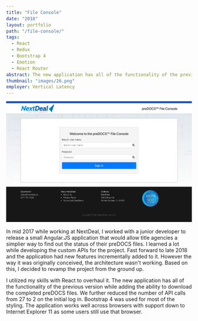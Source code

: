```yaml
---
title: "File Console"
date: "2018"
layout: portfolio
path: "/file-console/"
tags:
  - React
  - Redux
  - Bootstrap 4
  - Emotion
  - React Router
abstract: The new application has all of the functionality of the previous version while adding the ability to download the completed preDOCS files.
thumbnail: "images/26.png"
employer: Vertical Latency
---
```

![](./images/26.png)

In mid 2017 while working at NextDeal, I worked with a junior developer to release a small Angular.JS application that would allow title agencies a simplier way to find out the status of their preDOCS files. I learned a lot while developing the custom APIs for the project. Fast forward to late 2018 and the application had new features incrementally added to it. However the way it was originally conceived, the architecture wasn't working. Based on this, I decided to revamp the project from the ground up.

I utilized my skills with React to overhaul it. The new application has all of the functionality of the previous version while adding the ability to download the completed preDOCS files. We further reduced the number of API calls from 27 to 2 on the initial log in. Bootstrap 4 was used for most of the styling. The application works well across browsers with support down to Internet Explorer 11 as some users still use that browser.